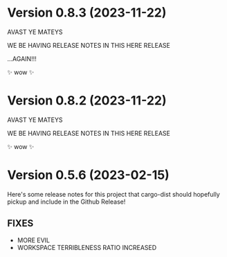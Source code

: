 # Version 0.8.3 (2023-11-22)

AVAST YE MATEYS

WE BE HAVING RELEASE NOTES IN THIS HERE RELEASE

...AGAIN!!!

✨ wow ✨


# Version 0.8.2 (2023-11-22)

AVAST YE MATEYS

WE BE HAVING RELEASE NOTES IN THIS HERE RELEASE

✨ wow ✨

# Version 0.5.6 (2023-02-15)

Here's some release notes for this project that cargo-dist should hopefully pickup and include in the Github Release!

## FIXES

* MORE EVIL
* WORKSPACE TERRIBLENESS RATIO INCREASED